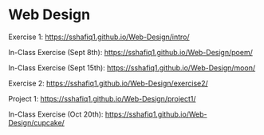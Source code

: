 # Web Design

Exercise 1: https://sshafiq1.github.io/Web-Design/intro/

In-Class Exercise (Sept 8th): https://sshafiq1.github.io/Web-Design/poem/

In-Class Exercise (Sept 15th): https://sshafiq1.github.io/Web-Design/moon/

Exercise 2: https://sshafiq1.github.io/Web-Design/exercise2/

Project 1: https://sshafiq1.github.io/Web-Design/project1/

In-Class Exercise (Oct 20th): https://sshafiq1.github.io/Web-Design/cupcake/
